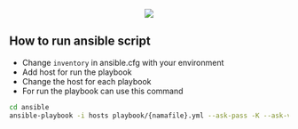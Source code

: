 <p align="center">
  <img src="https://upload.wikimedia.org/wikipedia/commons/2/24/Ansible_logo.svg"/>
</p>

## How to run ansible script 

- Change `inventory` in ansible.cfg with your environment
- Add host for run the playbook
- Change the host for each playbook
- For run the playbook can use this command
```bash
cd ansible
ansible-playbook -i hosts playbook/{namafile}.yml --ask-pass -K --ask-vault-pass
```